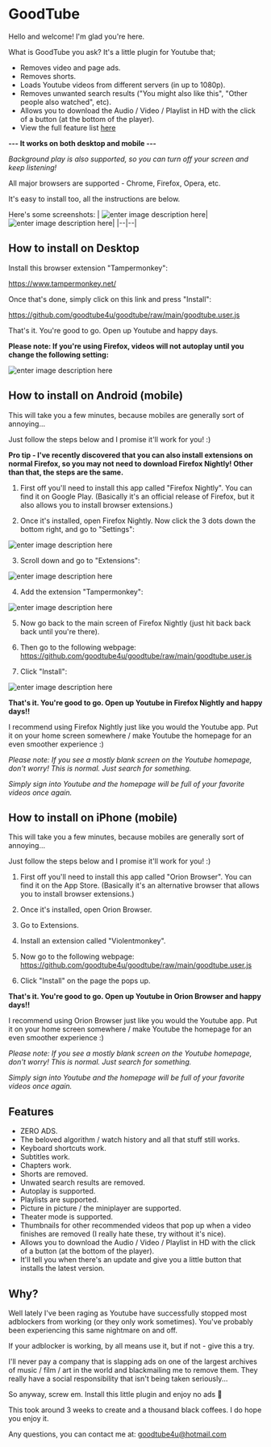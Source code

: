 # GoodTube

Hello and welcome! I'm glad you're here.

What is GoodTube you ask? It's a little plugin for Youtube that;
- Removes video and page ads.
- Removes shorts.
- Loads Youtube videos from different servers (in up to 1080p).
- Removes unwanted search results ("You might also like this", "Other people also watched", etc).
- Allows you to download the Audio / Video / Playlist in HD with the click of a button (at the bottom of the player).
- View the full feature list [here](https://github.com/goodtube4u/goodtube?tab=readme-ov-file#features)

**--- It works on both desktop and mobile ---**

*Background play is also supported, so you can turn off your screen and keep listening!*

All major browsers are supported - Chrome, Firefox, Opera, etc.

It's easy to install too, all the instructions are below.

Here's some screenshots:
|  ![enter image description here](https://raw.githubusercontent.com/goodtube4u/goodtube/main/installation/demo-desktop.png)|  ![enter image description here](https://raw.githubusercontent.com/goodtube4u/goodtube/main/installation/demo-mobile.png)|
|--|--|

## How to install on Desktop

Install this browser extension "Tampermonkey":

https://www.tampermonkey.net/

Once that's done, simply click on this link and press "Install":

https://github.com/goodtube4u/goodtube/raw/main/goodtube.user.js

That's it. You're good to go. Open up Youtube and happy days.

**Please note: If you're using Firefox, videos will not autoplay until you change the following setting:**

![enter image description here](https://raw.githubusercontent.com/goodtube4u/goodtube/main/installation/firefox.png)


## How to install on Android (mobile)

This will take you a few minutes, because mobiles are generally sort of annoying...

Just follow the steps below and I promise it'll work for you! :)

**Pro tip - I've recently discovered that you can also install extensions on normal Firefox, so you may not need to download Firefox Nightly! Other than that, the steps are the same.**

1. First off you'll need to install this app called "Firefox Nightly". You can find it on Google Play.
(Basically it's an official release of Firefox, but it also allows you to install browser extensions.)


2. Once it's installed, open Firefox Nightly.
Now click the 3 dots down the bottom right, and go to "Settings":

![enter image description here](https://raw.githubusercontent.com/goodtube4u/goodtube/main/installation/android-1.png)


3. Scroll down and go to "Extensions":

![enter image description here](https://raw.githubusercontent.com/goodtube4u/goodtube/main/installation/android-2.png)


4. Add the extension "Tampermonkey":

![enter image description here](https://raw.githubusercontent.com/goodtube4u/goodtube/main/installation/android-3.png)


5. Now go back to the main screen of Firefox Nightly (just hit back back back until you're there).

6. Then go to the following webpage:
https://github.com/goodtube4u/goodtube/raw/main/goodtube.user.js


7. Click "Install":

![enter image description here](https://raw.githubusercontent.com/goodtube4u/goodtube/main/installation/android-4.png)


**That's it. You're good to go. Open up Youtube in Firefox Nightly and happy days!!**

I recommend using Firefox Nightly just like you would the Youtube app. Put it on your home screen somewhere / make Youtube the homepage for an even smoother experience :)

*Please note: If you see a mostly blank screen on the Youtube homepage, don't worry! This is normal. Just search for something.*

*Simply sign into Youtube and the homepage will be full of your favorite videos once again.*


## How to install on iPhone (mobile)

This will take you a few minutes, because mobiles are generally sort of annoying...

Just follow the steps below and I promise it'll work for you! :)

1. First off you'll need to install this app called "Orion Browser". You can find it on the App Store. (Basically it's an alternative browser that allows you to install browser extensions.)

2. Once it's installed, open Orion Browser.

3. Go to Extensions.

4. Install an extension called "Violentmonkey".

5. Now go to the following webpage: https://github.com/goodtube4u/goodtube/raw/main/goodtube.user.js

6. Click "Install" on the page the pops up.


**That's it. You're good to go. Open up Youtube in Orion Browser and happy days!!**

I recommend using Orion Browser just like you would the Youtube app. Put it on your home screen somewhere / make Youtube the homepage for an even smoother experience :)

*Please note: If you see a mostly blank screen on the Youtube homepage, don't worry! This is normal. Just search for something.*

*Simply sign into Youtube and the homepage will be full of your favorite videos once again.*


## Features

- ZERO ADS.
- The beloved algorithm / watch history and all that stuff still works.
- Keyboard shortcuts work.
- Subtitles work.
- Chapters work.
- Shorts are removed.
- Unwated search results are removed.
- Autoplay is supported.
- Playlists are supported.
- Picture in picture / the miniplayer are supported.
- Theater mode is supported.
- Thumbnails for other recommended videos that pop up when a video finishes are removed (I really hate these, try without it's nice).
- Allows you to download the Audio / Video / Playlist in HD with the click of a button (at the bottom of the player).
- It'll tell you when there's an update and give you a little button that installs the latest version.


## Why?
Well lately I've been raging as Youtube have successfully stopped most adblockers from working (or they only work sometimes). You've probably been experiencing this same nightmare on and off.

If your adblocker is working, by all means use it, but if not - give this a try.

I'll never pay a company that is slapping ads on one of the largest archives of music / film / art in the world and blackmailing me to remove them. They really have a social responsibility that isn't being taken seriously...

So anyway, screw em. Install this little plugin and enjoy no ads 🎉

This took around 3 weeks to create and a thousand black coffees. I do hope you enjoy it.

Any questions, you can contact me at: goodtube4u@hotmail.com

